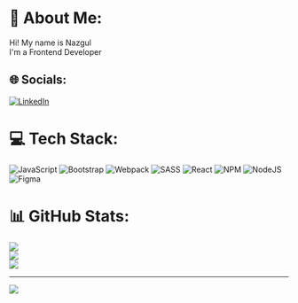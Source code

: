 # 💫 About Me:
Hi! My name is Nazgul<br>I'm a Frontend Developer


## 🌐 Socials:
[![LinkedIn](https://img.shields.io/badge/LinkedIn-%230077B5.svg?logo=linkedin&logoColor=white)](https://linkedin.com/in/nazgulchan@gmail.com) 

# 💻 Tech Stack:
![JavaScript](https://img.shields.io/badge/javascript-%23323330.svg?style=plastic&logo=javascript&logoColor=%23F7DF1E) ![Bootstrap](https://img.shields.io/badge/bootstrap-%23563D7C.svg?style=plastic&logo=bootstrap&logoColor=white) ![Webpack](https://img.shields.io/badge/webpack-%238DD6F9.svg?style=plastic&logo=webpack&logoColor=black) ![SASS](https://img.shields.io/badge/SASS-hotpink.svg?style=plastic&logo=SASS&logoColor=white) ![React](https://img.shields.io/badge/react-%2320232a.svg?style=plastic&logo=react&logoColor=%2361DAFB) ![NPM](https://img.shields.io/badge/NPM-%23000000.svg?style=plastic&logo=npm&logoColor=white) ![NodeJS](https://img.shields.io/badge/node.js-6DA55F?style=plastic&logo=node.js&logoColor=white) 	![Figma](https://img.shields.io/badge/figma-%23F24E1E.svg?style=plastic&logo=figma&logoColor=white)
# 📊 GitHub Stats:
![](https://github-readme-stats.vercel.app/api?username=curiousrain&theme=dark&hide_border=false&include_all_commits=true&count_private=true)<br/>
![](https://github-readme-streak-stats.herokuapp.com/?user=curiousrain&theme=dark&hide_border=false)<br/>
![](https://github-readme-stats.vercel.app/api/top-langs/?username=curiousrain&theme=dark&hide_border=false&include_all_commits=true&count_private=true&layout=compact)

---
[![](https://visitcount.itsvg.in/api?id=curiousrain&icon=0&color=0)](https://visitcount.itsvg.in)

<!-- Proudly created with GPRM ( https://gprm.itsvg.in ) -->
